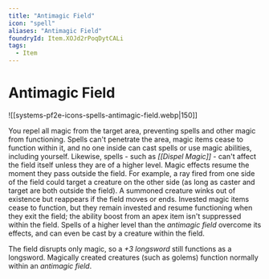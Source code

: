```yaml
---
title: "Antimagic Field"
icon: "spell"
aliases: "Antimagic Field"
foundryId: Item.XOJd2rPoqDytCALi
tags:
  - Item
---
```


# Antimagic Field
![[systems-pf2e-icons-spells-antimagic-field.webp|150]]

You repel all magic from the target area, preventing spells and other magic from functioning. Spells can't penetrate the area, magic items cease to function within it, and no one inside can cast spells or use magic abilities, including yourself. Likewise, spells - such as _[[Dispel Magic]]_ - can't affect the field itself unless they are of a higher level. Magic effects resume the moment they pass outside the field. For example, a ray fired from one side of the field could target a creature on the other side (as long as caster and target are both outside the field). A summoned creature winks out of existence but reappears if the field moves or ends. Invested magic items cease to function, but they remain invested and resume functioning when they exit the field; the ability boost from an apex item isn't suppressed within the field. Spells of a higher level than the _antimagic field_ overcome its effects, and can even be cast by a creature within the field.

The field disrupts only magic, so a _+3 longsword_ still functions as a longsword. Magically created creatures (such as golems) function normally within an _antimagic field_.
